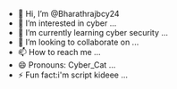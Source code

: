 - 👋 Hi, I’m @Bharathrajbcy24
- 👀 I’m interested in cyber ...
- 🌱 I’m currently learning cyber security ...
- 💞️ I’m looking to collaborate on ...
- 📫 How to reach me ...
- 😄 Pronouns: Cyber_Cat ...
- ⚡ Fun fact:i'm script kideee ...

<!---
Bharathrajbcy24/Bharathrajbcy24 is a ✨ special ✨ repository because its `README.md` (this file) appears on your GitHub profile.
You can click the Preview link to take a look at your changes.
--->
